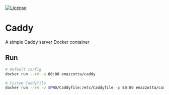 [![License](http://img.shields.io/:license-mit-blue.svg?style=flat)](https://emanuelemazzotta.com/mit-license)

# Caddy

A simple Caddy server Docker container

## Run

```bash
# Default config
docker run --rm -p 80:80 emazzotta/caddy

# Custom Caddyfile
docker run --rm -v $PWD/Caddyfile:/etc/Caddyfile -p 80:80 emazzotta/caddy
```

